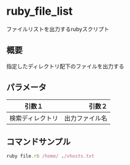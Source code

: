 # ruby_file_list
ファイルリストを出力するrubyスクリプト

## 概要

 指定したディレクトリ配下のファイルを出力する

## パラメータ

| 引数１ | 引数２ |
| ------------- | -------------:|
| 検索ディレクトリ      | 出力ファイル名 |

## コマンドサンプル

``` ruby
ruby file.rb /home/ ./vhosts.txt
```

